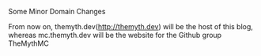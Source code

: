 Some Minor Domain Changes

From now on, themyth.dev(http://themyth.dev) will be the host of this blog, whereas mc.themyth.dev will be the 
website for the Github group TheMythMC
